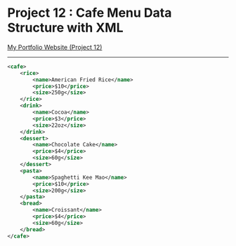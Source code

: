 # Project 12 : Cafe Menu Data Structure with XML

[My Portfolio Website (Project 12)](https://phubordin.github.io/My-Portfolio-Website/project_mini_xml_cafe.html)

---

```xml
<cafe>
    <rice>
        <name>American Fried Rice</name>
        <price>$10</price>
        <size>250g</size>
    </rice>
    <drink>
        <name>Cocoa</name>
        <price>$3</price>
        <size>22oz</size>
    </drink>
    <dessert>
        <name>Chocolate Cake</name>
        <price>$4</price>
        <size>60g</size>
    </dessert>
    <pasta>
        <name>Spaghetti Kee Mao</name>
        <price>$10</price>
        <size>200g</size>
    </pasta>
    <bread>
        <name>Croissant</name>
        <price>$4</price>
        <size>60g</size>
    </bread>
</cafe>
```
